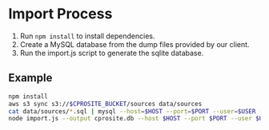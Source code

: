 # Import Process

1. Run `npm install` to install dependencies.
2. Create a MySQL database from the dump files provided by our client.
3. Run the import.js script to generate the sqlite database.

## Example

```bash
npm install
aws s3 sync s3://$CPROSITE_BUCKET/sources data/sources
cat data/sources/*.sql | mysql --host=$HOST --port=$PORT --user=$USER --password=$PASSWORD --database=$DATABASE
node import.js --output cprosite.db --host $HOST --port $PORT --user $USER --password $PASSWORD --database $DATABASE
```

